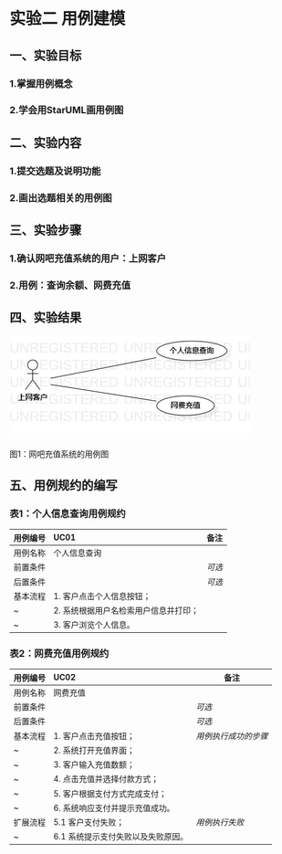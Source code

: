 # 实验二 用例建模

## 一、实验目标

### 1.掌握用例概念
### 2.学会用StarUML画用例图

## 二、实验内容

### 1.提交选题及说明功能
### 2.画出选题相关的用例图

## 三、实验步骤

### 1.确认网吧充值系统的用户：上网客户
### 2.用例：查询余额、网费充值

## 四、实验结果

![网吧充值系统用例图](./Lab2_UseCaseDiagram.jpg)

图1：网吧充值系统的用例图

## 五、用例规约的编写

### 表1：个人信息查询用例规约  

用例编号  | UC01 | 备注  
-|:-|-  
用例名称  | 个人信息查询  |   
前置条件  |      | *可选*   
后置条件  |      | *可选*   
基本流程  | 1. 客户点击个人信息按钮；  |  
~| 2. 系统根据用户名检索用户信息并打印； |   
~| 3. 客户浏览个人信息。   |   

### 表2：网费充值用例规约  

用例编号  | UC02 | 备注  
-|:-|-  
用例名称  | 网费充值  |   
前置条件  |      | *可选*   
后置条件  |      | *可选*   
基本流程  | 1. 客户点击充值按钮；  |*用例执行成功的步骤*    
~| 2. 系统打开充值界面；  |   
~| 3. 客户输入充值数额；   |   
~| 4. 点击充值并选择付款方式；   |   
~| 5. 客户根据支付方式完成支付；   |
~| 6. 系统响应支付并提示充值成功。   |
扩展流程  | 5.1 客户支付失败；  |*用例执行失败*    
~| 6.1 系统提示支付失败以及失败原因。  |
